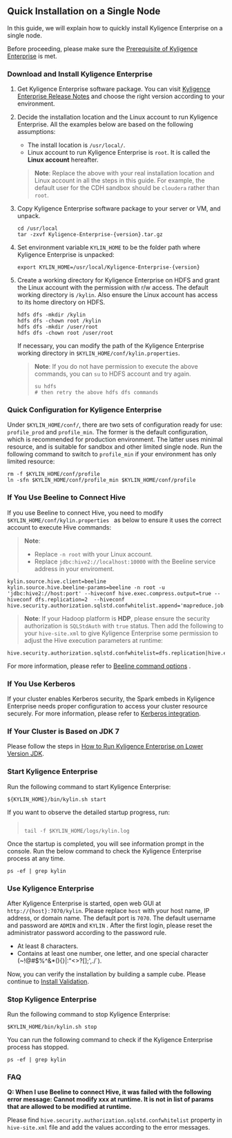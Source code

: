 ## Quick Installation on a Single Node

In this guide, we will explain how to quickly install Kyligence Enterprise on a single node.

Before proceeding, please make sure the [Prerequisite of Kyligence Enterprise](hadoop_env.en.md) is met.

### Download and Install Kyligence Enterprise

1. Get Kyligence Enterprise software package. You can visit [Kyligence Enterprise Release Notes](../release/README.md) and choose the right version according to your environment.

2. Decide the installation location and the Linux account to run Kyligence Enterprise. All the examples below are based on the following assumptions:
   * The install location is `/usr/local/`.
   * Linux account to run Kyligence Enterprise is `root`. It is called the **Linux account** hereafter.
    > **Note**: Replace the above with your real installation location and Linux account in all the steps in this guide. For example, the default user for the CDH sandbox should be `cloudera` rather than `root`.
3. Copy Kyligence Enterprise software package to your server or VM, and unpack.

   ```shell
   cd /usr/local
   tar -zxvf Kyligence-Enterprise-{version}.tar.gz
   ```
4. Set environment variable `KYLIN_HOME` to be the folder path where Kyligence Enterprise is unpacked:

   ```shell
   export KYLIN_HOME=/usr/local/Kyligence-Enterprise-{version}
   ```

5. Create a working directory for Kyligence Enterprise on HDFS and grant the Linux account with the permission with r/w access. The default working directory is `/kylin`. Also ensure the Linux account has access to its home directory on HDFS.

   ```shell
   hdfs dfs -mkdir /kylin
   hdfs dfs -chown root /kylin
   hdfs dfs -mkdir /user/root
   hdfs dfs -chown root /user/root
   ```
   
   If necessary, you can modify the path of the Kyligence Enterprise working directory in `$KYLIN_HOME/conf/kylin.properties`.

   > **Note**: If you do not have permission to execute the above commands, you can `su` to HDFS account and try again.
   >
   > ```shell
   > su hdfs
   > # then retry the above hdfs dfs commands
   > ```

### Quick Configuration for Kyligence Enterprise

Under `$KYLIN_HOME/conf/`, there are two sets of configuration ready for use: `profile_prod` and `profile_min`. The former is the default configuration, which is recommended for production environment. The latter uses minimal resource, and is suitable for sandbox and other limited single node. Run the following command to switch to `profile_min` if your environment has only limited resource:

```shell
rm -f $KYLIN_HOME/conf/profile
ln -sfn $KYLIN_HOME/conf/profile_min $KYLIN_HOME/conf/profile
```

### If You Use Beeline to Connect Hive

If you use Beeline to connect Hive, you need to modify `$KYLIN_HOME/conf/kylin.properties ` as below to ensure it uses the correct account to execute Hive commands:

> **Note**:
> - Replace `-n root` with your Linux account.
> - Replace `jdbc:hive2://localhost:10000` with the Beeline service address in your enviroment.

```properties
kylin.source.hive.client=beeline
kylin.source.hive.beeline-params=beeline -n root -u 'jdbc:hive2://host:port' --hiveconf hive.exec.compress.output=true --hiveconf dfs.replication=2  --hiveconf hive.security.authorization.sqlstd.confwhitelist.append='mapreduce.job.*|dfs.*'
```

> **Note**: If your Hadoop platform is **HDP**, please ensure the security authorization is `SQLStdAuth` with `true` status. Then add the following to your `hive-site.xml` to give Kyligence Enterprise some permission to adjust the Hive execution parameters at runtime:

```properties
hive.security.authorization.sqlstd.confwhitelist=dfs.replication|hive.exec.compress.output|hive.auto.convert.join|hive.auto.convert.join.noconditionaltask.*|mapreduce.map.output.compress.codec|mapreduce.output.fileoutputformat.compress.*|mapreduce.job.split.metainfo.maxsize|hive.stats.autogather|hive.merge.*|hive.security.authorization.sqlstd.confwhitelist.*
```

For more information, please refer to [Beeline command options](https://cwiki.apache.org/confluence/display/Hive/HiveServer2+Clients#HiveServer2Clients-BeelineCommandOptions) .

### If You Use Kerberos

If your cluster enables Kerberos security, the Spark embeds in Kyligence Enterprise needs proper configuration to access your cluster resource securely. For more information, please refer to [Kerberos integration](../security/kerberos.en.md).

### If Your Cluster is Based on JDK 7

Please follow the steps in [How to Run Kyligence Enterprise on Lower Version JDK](about_low_version_jdk.en.md).

### Start Kyligence Enterprise

Run the following command to start Kyligence Enterprise:

```shell
${KYLIN_HOME}/bin/kylin.sh start
```

If you want to observe the detailed startup progress, run:
> ```shell
>
> tail -f $KYLIN_HOME/logs/kylin.log
>
> ```

Once the startup is completed, you will see information prompt in the console. Run the below command to check the Kyligence Enterprise process at any time.

```shell
ps -ef | grep kylin
```

### Use Kyligence Enterprise

After Kyligence Enterprise is started, open web GUI at `http://{host}:7070/kylin`. Please replace `host` with your host name, IP address, or domain name. The default port is `7070`. The default username and password are `ADMIN` and `KYLIN` . After the first login, please reset the administrator password according to the password rule.
- At least 8 characters.
- Contains at least one number, one letter, and one special character (~!@#$%^&*(){}|:"<>?[];',./`).

Now, you can verify the installation by building a sample cube. Please continue to [Install Validation](install_validate.en.md).

### Stop Kyligence Enterprise
Run the following command to stop Kyligence Enterprise:

```shell
$KYLIN_HOME/bin/kylin.sh stop
```

You can run the following command to check if the Kyligence Enterprise process has stopped.

```shell
ps -ef | grep kylin
```

### FAQ

**Q: When I use Beeline to connect Hive, it was failed with the following error message:  Cannot modify xxx at runtime. It is not in list of params that are allowed to be modified at runtime.**

Please find `hive.security.authorization.sqlstd.confwhitelist` property in `hive-site.xml` file and add the values according to the error messages. 

